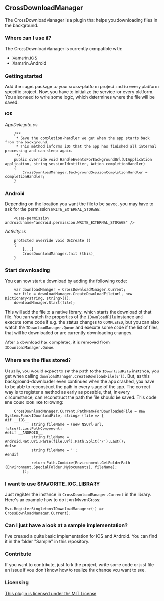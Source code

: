 ## CrossDownloadManager

The CrossDownloadManager is a plugin that helps you downloading files in the background.

### Where can I use it?

The CrossDownloadManager is currently compatible with:

* Xamarin.iOS
* Xamarin.Android

### Getting started

Add the nuget package to your cross-platform project and to every platform specific project. Now, you have to initialize the service for every platform. You also need to write some logic, which determines where the file will be saved.

#### iOS

_AppDelegate.cs_
```
    /**
     * Save the completion-handler we get when the app starts back from the background.
     * This method informs iOS that the app has finished all internal processing and can sleep again.
     */
    public override void HandleEventsForBackgroundUrl(UIApplication application, string sessionIdentifier, Action completionHandler)
    {
        CrossDownloadManager.BackgroundSessionCompletionHandler = completionHandler;
    }
```

### Android

Depending on the location you want the file to be saved, you may have to ask for the permission `WRITE_EXTERNAL_STORAGE`:
```
    <uses-permission android:name="android.permission.WRITE_EXTERNAL_STORAGE" />
``` 

_Activity.cs_
```
    protected override void OnCreate ()
    {
        [...]
        CrossDownloadManager.Init (this);
    }
```

### Start downloading

You can now start a download by adding the following code:
```
    var downloadManager = CrossDownloadManager.Current;
    var file = downloadManager.CreateDownloadFile(url, new Dictionary<string, string>());
    downloadManager.Start(file);
```

This will add the file to a native library, which starts the download of that file. You can watch the properties of the `IDownloadFile` instance and execute some code if e.g. the status changes to `COMPLETED`, but you can also watch the `IDownloadManager.Queue` and execute some code if the list of files, that will be downloaded or are currently downloading changes.

After a download has completed, it is removed from `IDownloadManager.Queue`.

### Where are the files stored?

Usually, you would expect to set the path to the `IDownloadFile` instance, you get when calling `downloadManager.CreateDownloadFile(url)`. But, as this background-downloader even continues when the app crashed, you have to be able to reconstruct the path in every stage of the app. The correct way is to register a method as early as possible, that, in every circumstance, can reconstruct the path the file should be saved. This code line could look like following:
```
    CrossDownloadManager.Current.PathNameForDownloadedFile = new System.Func<IDownloadFile, string> (file => {
#if __IOS__
            string fileName = (new NSUrl(url, false)).LastPathComponent;
#elif __ANDROID__
            string fileName = Android.Net.Uri.Parse(file.Url).Path.Split('/').Last();
#else
            string fileName = '';
#endif

            return Path.Combine(Environment.GetFolderPath (Environment.SpecialFolder.MyDocuments), fileName);
        });
```

### I want to use $FAVORITE_IOC_LIBRARY

Just register the instance in `CrossDownloadManager.Current` in the library. Here's an example how to do it on MvvmCross:

    Mvx.RegisterSingleton<IDownloadManager>(() => CrossDownloadManager.Current);

### Can I just have a look at a sample implementation?

I've created a quite basic implementation for iOS and Android. You can find it in the folder "Sample" in this repository.

### Contribute

If you want to contribute, just fork the project, write some code or just file an issue if you don't know how to realize the change you want to see.

### Licensing

[This plugin is licensed under the MIT License](https://opensource.org/licenses/MIT)
